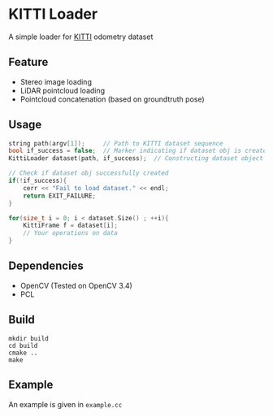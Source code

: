 # KITTI Loader

A simple loader for [KITTI](http://www.cvlibs.net/datasets/kitti/eval_odometry.php) odometry dataset

## Feature

* Stereo image loading
* LiDAR pointcloud loading
* Pointcloud concatenation (based on groundtruth pose)

## Usage

```cpp
string path(argv[1]);     // Path to KITTI dataset sequence
bool if_success = false;  // Marker indicating if dataset obj is created successfully
KittiLoader dataset(path, if_success);  // Constructing dataset object

// Check if dataset obj successfully created
if(!if_success){
    cerr << "Fail to load dataset." << endl;
    return EXIT_FAILURE;
}

for(size_t i = 0; i < dataset.Size() ; ++i){
    KittiFrame f = dataset[i];
    // Your operations on data
}
```

## Dependencies

* OpenCV (Tested on OpenCV 3.4)
* PCL

## Build

```shell
mkdir build
cd build
cmake ..
make
```

## Example

An example is given in `example.cc`